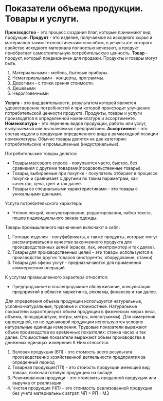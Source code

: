 # Показатели объема продукции. Товары и услуги.
**Производство** - это процесс создания благ, которые принимают вид продукции.
**Продукт** - это изделие, получаемое из исходного сырья и материалов таким технологическим способом, в результате которого свойство исходного материала полностью исчезают, а продукт приобретает самостоятельную потребительскую ценность.
**Товар** - продукт, который предназначен для продажи. Продукты и товары могут быть:
1. Материальными - мебель, бытовые приборы.
2. Нематериальными - концерты, программы.
3. Дорогими - с точки зрения стоимости.
4. Дешевыми
5. Недолговечными

**Услуга** - это вид деятельности, результатом которой является удовлетворение потребностей и при которой происходит улучшение потребительской ценности продукта.
Продукты, товары и услуги производятся в определенной номенклатуре и ассортименте. 
**Номенклатура** - это перечень видов продукции, работы или услуг, выпускаемый или выполняемых предприятием.
**Ассортимент** - это состав издели в продукции определенного вида в рамкаходной позиции номенклатуры. Обычно товары делятся на две категории: потребительские и промышленные (индустриальные).

Потребительские товары делятся:
 - Товары массового спроса - покупаются часто, быстро, без сравнения с другими товарами(продовольственные товары).
 - Товары, выбираемые при покупке - покупатель отбирает в процессе покупки и сравнивает с другими по таким параметрам, как качество, цена, цвет и так далее.
 - Товары со специальными характеристиками - это товары с уникальными данными.

Услуги потребительского характера:
 - Чтение лекций, консультирование, редактирования, набор текста, пошив индивидуального заказа одежды.

Товары промышленного назначения включают в себя:
1. Готовые изделия - полуфабрикаты, а также продукты, которые могут рассматриваться в качестве законченного продукта для произдводственных целей (краска, лак, электромотор и так далее).
2. Товары для производственных целей - эти товары используются в производстве других товаров (инструенты, оборудование, станки)
3. Товары для сферы услуг - предназначаются для применения коммерческих операций.

К услугам промышленного характера относятся:
- Предпродажное и послепродажное обслуживание, консультация предприятий в области маркетинга, рекламы, финансов и так далее.

Для определения объема продукции используется натуральные, условно-натуральные, трудовые и стоимостные.
Натуральные показатели характеризуют объем продукции в физических мерах веса, объема, площади(штуки, литры, метры, киллограммы).
Для измерения однородной, но не одинаковой продукции используются условно натуральные единицы измерения.
Трудовые показатели выражают объем производства во временных показтелях: станка часах и так далее.
Стоимостные показатели выражают объем производства в денежных единицах измерения
 К Ним относятся:
 1. Валовая продукция  (ВП) - это стомость всего результата производственно хозяйственной детяельности предприятия за опреденный период
 2. Товарная продукция(ТП) - это стоиость продукции имеющей вид товара, включая готовую продукцию на складе 
 3. Реализованная продукци - это стоисомть проданной продукции или выручка от реализации 
 4. Чистая продукция (ЧП) - это стоимость реализованной продукции без учета материальных затрат. ЧП = РП - МЗ
